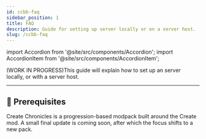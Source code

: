 ```yaml
---
id: ccbb-faq
sidebar_position: 1
title: FAQ
description: Guide for setting up server locally or on a server host.
slug: /ccbb-faq
---
```

import Accordion from '@site/src/components/Accordion';
import AccordionItem from '@site/src/components/AccordionItem';


(WORK IN PROGRESS)This guide will explain how to set up an server locally, or with a server host.

---

## 🧰 Prerequisites



<Accordion>
  <AccordionItem header="What is Create Chronicles?">
    Create Chronicles is a progression-based modpack built around the Create mod.
  </AccordionItem>
  <AccordionItem header="Will it get updates?">
    A small final update is coming soon, after which the focus shifts to a new pack.
  </AccordionItem>
</Accordion>